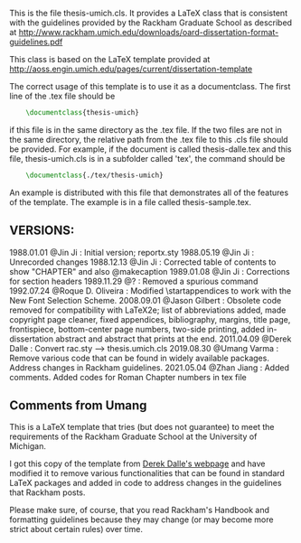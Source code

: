 This is the file thesis-umich.cls.
It provides a LaTeX class that is consistent with the guidelines
provided by the Rackham Graduate School as described at
<http://www.rackham.umich.edu/downloads/oard-dissertation-format-guidelines.pdf>

This class is based on the LaTeX template provided at <http://aoss.engin.umich.edu/pages/current/dissertation-template>

The correct usage of this template is to use it as a documentclass.
The first line of the .tex file should be
```LaTeX
    \documentclass{thesis-umich}
```
if this file is in the same directory as the .tex file.  If the
two files are not in the same directory, the relative path from
the .tex file to this .cls file should be provided.  For example,
if the document is called thesis-dalle.tex and this file,
thesis-umich.cls is in a subfolder called 'tex', the command
should be
```LaTeX
    \documentclass{./tex/thesis-umich}
```
An example is distributed with this file that demonstrates all
of the features of the template.  The example is in a file called
thesis-sample.tex.


## VERSIONS:
 1988.01.01 @Jin Ji            : Initial version; reportx.sty
 1988.05.19 @Jin Ji            : Unrecorded changes
 1988.12.13 @Jin Ji            : Corrected table of contents to show
                                 "CHAPTER" and also \@makecaption
 1989.01.08 @Jin Ji            : Corrections for section headers
 1989.11.29 @?                 : Removed a spurious command
 1992.07.24 @Roque D. Oliveira : Modified \startappendices to work
                                 with the New Font Selection Scheme.
 2008.09.01 @Jason Gilbert     : Obsolete code removed for
                                 compatibility with LaTeX2e; list of
                                 abbreviations added, made copyright
                                 page cleaner, fixed appendices, 
                                 bibliography, margins, title page,
                                 frontispiece, bottom-center page
                                 numbers, two-side printing, added
                                 in-dissertation abstract and
                                 abstract that prints at the end.
 2011.04.09 @Derek Dalle       : Convert rac.sty --> thesis.umich.cls
 2019.08.30 @Umang Varma       : Remove various code that can be found
                                 in widely available packages. Address
                                 changes in Rackham guidelines.
 2021.05.04 @Zhan Jiang        : Added comments. Added codes for 
                                 Roman Chapter numbers in tex file

## Comments from Umang
This is a LaTeX template that tries (but does not guarantee) to meet the requirements of the Rackham Graduate School at the University of Michigan.

I got this copy of the template from [Derek Dalle's webpage](http://www-personal.umich.edu/~dalle/codes/thesis-umich/) and have modified it to remove various functionalities that can be found in standard LaTeX packages and added in code to address changes in the guidelines that Rackham posts.

Please make sure, of course, that you read Rackham's Handbook and formatting guidelines because they may change (or may become more strict about certain rules) over time.
